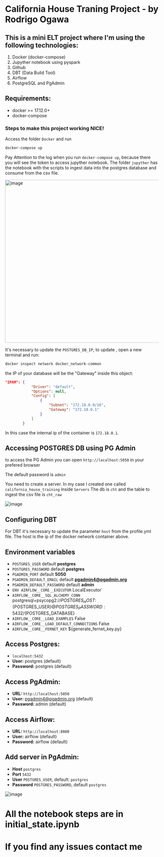 # California House Traning Project - by Rodrigo Ogawa

## This is a mini ELT project where I'm using the following technologies:
1. Docker (docker-compose)
2. Jupyther notebook using pyspark
3. Github
4. DBT (Data Build Tool)
5. Airflow
6. PostgreSQL and PgAdmin

## Requirements:
* docker >= 17.12.0+
* docker-compose


### Steps to make this project working NICE!

Access the folder `Docker` and run
```bash
docker-compose up
```
Pay Attention to the log when you run `docker-compose up`, because there you will see the token to access jupyther notebook.
The folder `jupyther` has the notebook with the scripts to ingest data into the postgres database and consume from the csv file.

<img width="531" alt="image" src="https://user-images.githubusercontent.com/29340376/182907473-55a33651-d134-4c45-9d10-34e42ee57c40.png">


It's necessary to update the `POSTGRES_DB_IP`, to update , open a new terminal and run:
```bash
docker inspect network docker_network-common
```
the IP of your database will be the "Gateway" inside this object:
```json
"IPAM": {
            "Driver": "default",
            "Options": null,
            "Config": [
                {
                    "Subnet": "172.18.0.0/16",
                    "Gateway": "172.18.0.1"
                }
            ]
        }
```

In this case the internal ip of the container is `172.18.0.1`.

## Accessing POSTGRES DB using PG Admin
to access the PG Admin you can open
`http://localhost:5050` in your prefered browser

The default password is `admin`

You need to create a server.
In my case I created one called `california_house_training` inside `Servers`
The db is `cht` and the table to ingest the csv file is `cht_raw`

![image](https://user-images.githubusercontent.com/29340376/182907388-a3a074ff-73e2-4a85-9b9e-43e7ffe962f2.png)


## Configuring DBT
For DBT it's necessary to update the parameter `host` from the profile.yml file.
The host is the ip of the docker network container above.

## Environment variables
* `POSTGRES_USER` default **postgres**
* `POSTGRES_PASSWORD` default **postgres**
* `PGADMIN_PORT` default **5050**
* `PGADMIN_DEFAULT_EMAIL` default **pgadmin4@pgadmin.org**
* `PGADMIN_DEFAULT_PASSWORD` default **admin**
* `ENV AIRFLOW__CORE__EXECUTOR` LocalExecutor`
* `AIRFLOW__CORE__SQL_ALCHEMY_CONN` postgresql+psycopg2://${POSTGRES_HOST}:${POSTGRES_USER}@${POSTGRES_PASSWORD}:5432/${POSTGRES_DATABASE}
* `AIRFLOW__CORE__LOAD_EXAMPLES` False
* `AIRFLOW__CORE__LOAD_DEFAULT_CONNECTIONS` False
* `AIRFLOW__CORE__FERNET_KEY` ${generate_fernet_key.py}
## Access Postgres:
* `localhost:5432`
* **User:** postgres (default)
* **Password:** postgres (default)

## Access PgAdmin:
* **URL:** `http://localhost:5050`
* **User:** pgadmin4@pgadmin.org (default)
* **Password:** admin (default)

## Access Airflow:
* **URL:** `http://localhost:8080`
* **User:** airflow (default)
* **Password:** airflow (default)

## Add server in PgAdmin:
* **Host** `postgres`
* **Port** `5432`
* **User** `POSTGRES_USER`, default: `postgres`
* **Password** `POSTGRES_PASSWORD`, default `postgres`

![image](https://user-images.githubusercontent.com/29340376/182907757-45a8ac16-0388-4616-8ae1-e97724a9fdb0.png)



# All the notebook steps are in initial_state.ipynb

# If you find any issues contact me
